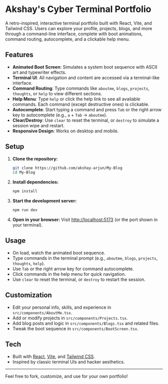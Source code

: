 # Akshay's Cyber Terminal Portfolio

A retro-inspired, interactive terminal portfolio built with React, Vite, and Tailwind CSS. Users can explore your profile, projects, blogs, and more through a command-line interface, complete with boot animations, command routing, autocomplete, and a clickable help menu.

## Features

- **Animated Boot Screen**: Simulates a system boot sequence with ASCII art and typewriter effects.
- **Terminal UI**: All navigation and content are accessed via a terminal-like interface.
- **Command Routing**: Type commands like `aboutme`, `blogs`, `projects`, `thoughts`, or `help` to view different sections.
- **Help Menu**: Type `help` or click the help link to see all available commands. Each command (except destructive ones) is clickable.
- **Autocomplete**: Start typing a command and press `Tab` or the right arrow key to autocomplete (e.g., `a` + `Tab` → `aboutme`).
- **Clear/Destroy**: Use `clear` to reset the terminal, or `destroy` to simulate a session wipe and restart.
- **Responsive Design**: Works on desktop and mobile.

## Setup

1. **Clone the repository:**
   ```bash
   git clone https://github.com/akshay-arjun/My-Blog
   cd My-Blog
   ```
2. **Install dependencies:**
   ```bash
   npm install
   ```
3. **Start the development server:**
   ```bash
   npm run dev
   ```
4. **Open in your browser:**
   Visit [http://localhost:5173](http://localhost:5173) (or the port shown in your terminal).

## Usage

- On load, watch the animated boot sequence.
- Type commands in the terminal prompt (e.g., `aboutme`, `blogs`, `projects`, `thoughts`, `help`).
- Use `Tab` or the right arrow key for command autocomplete.
- Click commands in the help menu for quick navigation.
- Use `clear` to reset the terminal, or `destroy` to restart the session.

## Customization

- Edit your personal info, skills, and experience in `src/components/AboutMe.tsx`.
- Add or modify projects in `src/components/Projects.tsx`.
- Add blog posts and logic in `src/components/Blogs.tsx` and related files.
- Tweak the boot sequence in `src/components/BootScreen.tsx`.

## Tech

- Built with [React](https://reactjs.org/), [Vite](https://vitejs.dev/), and [Tailwind CSS](https://tailwindcss.com/).
- Inspired by classic terminal UIs and hacker aesthetics.

---

Feel free to fork, customize, and use for your own portfolio! 